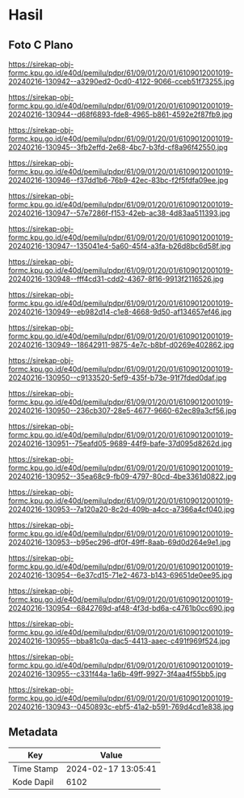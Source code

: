 # Hasil

## Foto C Plano

https://sirekap-obj-formc.kpu.go.id/e40d/pemilu/pdpr/61/09/01/20/01/6109012001019-20240216-130942--a3290ed2-0cd0-4122-9066-cceb51f73255.jpg

https://sirekap-obj-formc.kpu.go.id/e40d/pemilu/pdpr/61/09/01/20/01/6109012001019-20240216-130944--d68f6893-fde8-4965-b861-4592e2f87fb9.jpg

https://sirekap-obj-formc.kpu.go.id/e40d/pemilu/pdpr/61/09/01/20/01/6109012001019-20240216-130945--3fb2effd-2e68-4bc7-b3fd-cf8a96f42550.jpg

https://sirekap-obj-formc.kpu.go.id/e40d/pemilu/pdpr/61/09/01/20/01/6109012001019-20240216-130946--f37dd1b6-76b9-42ec-83bc-f2f5fdfa09ee.jpg

https://sirekap-obj-formc.kpu.go.id/e40d/pemilu/pdpr/61/09/01/20/01/6109012001019-20240216-130947--57e7286f-f153-42eb-ac38-4d83aa511393.jpg

https://sirekap-obj-formc.kpu.go.id/e40d/pemilu/pdpr/61/09/01/20/01/6109012001019-20240216-130947--135041e4-5a60-45f4-a3fa-b26d8bc6d58f.jpg

https://sirekap-obj-formc.kpu.go.id/e40d/pemilu/pdpr/61/09/01/20/01/6109012001019-20240216-130948--fff4cd31-cdd2-4367-8f16-9913f2116526.jpg

https://sirekap-obj-formc.kpu.go.id/e40d/pemilu/pdpr/61/09/01/20/01/6109012001019-20240216-130949--eb982d14-c1e8-4668-9d50-af134657ef46.jpg

https://sirekap-obj-formc.kpu.go.id/e40d/pemilu/pdpr/61/09/01/20/01/6109012001019-20240216-130949--18642911-9875-4e7c-b8bf-d0269e402862.jpg

https://sirekap-obj-formc.kpu.go.id/e40d/pemilu/pdpr/61/09/01/20/01/6109012001019-20240216-130950--c9133520-5ef9-435f-b73e-91f7fded0daf.jpg

https://sirekap-obj-formc.kpu.go.id/e40d/pemilu/pdpr/61/09/01/20/01/6109012001019-20240216-130950--236cb307-28e5-4677-9660-62ec89a3cf56.jpg

https://sirekap-obj-formc.kpu.go.id/e40d/pemilu/pdpr/61/09/01/20/01/6109012001019-20240216-130951--75eafd05-9689-44f9-bafe-37d095d8262d.jpg

https://sirekap-obj-formc.kpu.go.id/e40d/pemilu/pdpr/61/09/01/20/01/6109012001019-20240216-130952--35ea68c9-fb09-4797-80cd-4be3361d0822.jpg

https://sirekap-obj-formc.kpu.go.id/e40d/pemilu/pdpr/61/09/01/20/01/6109012001019-20240216-130953--7a120a20-8c2d-409b-a4cc-a7366a4cf040.jpg

https://sirekap-obj-formc.kpu.go.id/e40d/pemilu/pdpr/61/09/01/20/01/6109012001019-20240216-130953--b95ec296-df0f-49ff-8aab-69d0d264e9e1.jpg

https://sirekap-obj-formc.kpu.go.id/e40d/pemilu/pdpr/61/09/01/20/01/6109012001019-20240216-130954--6e37cd15-71e2-4673-b143-69651de0ee95.jpg

https://sirekap-obj-formc.kpu.go.id/e40d/pemilu/pdpr/61/09/01/20/01/6109012001019-20240216-130954--6842769d-af48-4f3d-bd6a-c4761b0cc690.jpg

https://sirekap-obj-formc.kpu.go.id/e40d/pemilu/pdpr/61/09/01/20/01/6109012001019-20240216-130955--bba81c0a-dac5-4413-aaec-c491f969f524.jpg

https://sirekap-obj-formc.kpu.go.id/e40d/pemilu/pdpr/61/09/01/20/01/6109012001019-20240216-130955--c331f44a-1a6b-49ff-9927-3f4aa4f55bb5.jpg

https://sirekap-obj-formc.kpu.go.id/e40d/pemilu/pdpr/61/09/01/20/01/6109012001019-20240216-130943--0450893c-ebf5-41a2-b591-769d4cd1e838.jpg


## Metadata

| Key        | Value               |
| ---------- | ------------------- |
| Time Stamp | 2024-02-17 13:05:41 |
| Kode Dapil | 6102                |



